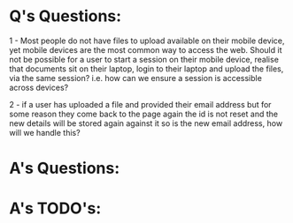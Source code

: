 # Q's Questions:

1 - Most people do not have files to upload available on their mobile device, yet mobile devices are the most common way to access the web. Should it not be possible for a user to start a session on their mobile device, realise that documents sit on their laptop, login to their laptop and upload the files, via the same session? i.e. how can we ensure a session is accessible across devices?

2 - if a user has uploaded a file and provided their email address but for some reason they come back to the page again the id is not reset and the new details will be stored again against it so is the new email address, how will we handle this?

# A's Questions:

# A's TODO's:
